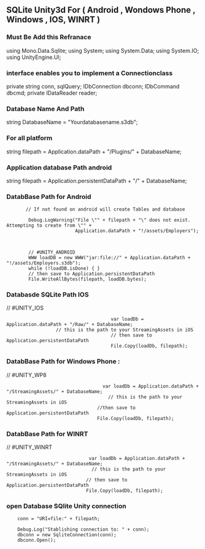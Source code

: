 ## SQLite Unity3d For ( Android , Wondows Phone , Windows , IOS, WINRT )

### Must Be Add this Refranace

using Mono.Data.Sqlite;
using System;
using System.Data;
using System.IO;
using UnityEngine.UI;


### interface enables you to implement a Connectionclass
private string conn, sqlQuery;
IDbConnection dbconn;
IDbCommand dbcmd;
private IDataReader reader;
	
### Database 	Name And Path
string DatabaseName = "Yourdatabasename.s3db";

### For all platform
string filepath = Application.dataPath + "/Plugins/" + DatabaseName;

###  Application database Path android
 string filepath = Application.persistentDataPath + "/" + DatabaseName;
 
 
### DatabBase Path for Android 

           // If not found on android will create Tables and database

            Debug.LogWarning("File \"" + filepath + "\" does not exist. Attempting to create from \"" +
                             Application.dataPath + "!/assets/Employers");



            // #UNITY_ANDROID
            WWW loadDB = new WWW("jar:file://" + Application.dataPath + "!/assets/Employers.s3db");
            while (!loadDB.isDone) { }
            // then save to Application.persistentDataPath
            File.WriteAllBytes(filepath, loadDB.bytes);
            
        
            
### Databasde SQLite Path IOS 

// #UNITY_IOS

                                          var loadDb = Application.dataPath + "/Raw/" + DatabaseName;
					  // this is the path to your StreamingAssets in iOS
                                          // then save to Application.persistentDataPath
                                          File.Copy(loadDb, filepath);




### DatabBase Path for Windows Phone :

 // #UNITY_WP8
                                       
                                       var loadDb = Application.dataPath + "/StreamingAssets/" + DatabaseName;  
		                                 // this is the path to your StreamingAssets in iOS
                                     //then save to Application.persistentDataPath
                                     File.Copy(loadDb, filepath);

           



### DatabBase Path for  WINRT

 // #UNITY_WINRT
 

                                  var loadDb = Application.dataPath + "/StreamingAssets/" + DatabaseName;  
	                               // this is the path to your StreamingAssets in iOS
                                 // then save to Application.persistentDataPath
                                 File.Copy(loadDb, filepath);
      

### open Database SQlite Unity  connection
        conn = "URI=file:" + filepath;

        Debug.Log("Stablishing connection to: " + conn);
        dbconn = new SqliteConnection(conn);
        dbconn.Open();
